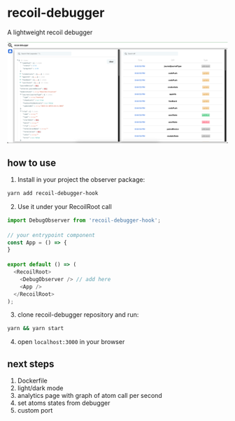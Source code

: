 # recoil-debugger

A lightweight recoil debugger

![alt text](screenshot.png)

## how to use

1. Install in your project the observer package:

```bash
yarn add recoil-debugger-hook
```

2. Use it under your RecoilRoot call

```js
import DebugObserver from 'recoil-debugger-hook';

// your entrypoint component
const App = () => {
}

export default () => (
  <RecoilRoot>
    <DebugObserver /> // add here
    <App />
  </RecoilRoot>
);
```

3. clone recoil-debugger repository and run:

```bash
yarn && yarn start
```

4. open `localhost:3000` in your browser

## next steps

1. Dockerfile
2. light/dark mode
3. analytics page with graph of atom call per second
4. set atoms states from debugger
5. custom port